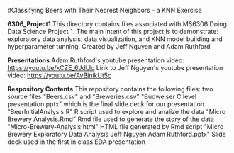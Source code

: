 #Classifying Beers with Their Nearest Neighbors - a KNN Exercise

**6306_Project1**
This directory contains files associated with MS6306 Doing Data Science Project 1. The main intent of this project is to demonstrate: exploratory data analysis, data visualization, and KNN model building and hyperparameter tunning. 
Created by Jeff Nguyen and Adam Ruthford

**Presentations**
Adam Ruthford's youtube presentation video: https://youtu.be/xCZE_6JdLIo
Link to Jeff Nguyen's youtube presentation video: https://youtu.be/AvBjnikUt5c

**Respository Contents**
This repository contains the following files:
two source files "Beers.csv" and "Breweries.csv"
"Budweiser C level presentation.pptx" which is the final slide deck for our presentation
"BeerInitialAnalysis.R" R script used to explore and analize the data
"Micro Brewery Analysis.Rmd" Rmd file used to generate the story of the data
"Micro-Brewery-Analysis.html" HTML file generated by Rmd script
"Micro Brewery Exploratory Data Analysis Jeff Nguyen Adam Ruthford.pptx" Slide deck used in the first in class EDA presentation
